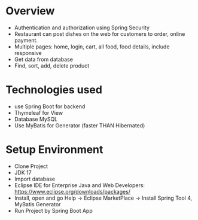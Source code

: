 # Overview
 - Authentication and authorization using Spring
Security
 - Restaurant can post dishes on the web for
customers to order, online payment.
 - Multiple pages: home, login, cart, all food, food
details, include responsive
 - Get data from database
 - Find, sort, add, delete product

# Technologies used
 - use Spring Boot for backend 
 - Thymeleaf for View 
 - Database MySQL 
 - Use MyBatis for Generator (faster THAN Hibernated)
 
 

# Setup Environment
 - Clone Project
 - JDK 17
 - Import database
 - Eclipse IDE for Enterprise Java and Web Developers: https://www.eclipse.org/downloads/packages/
 - Install, open and go Help -> Eclipse MarketPlace -> Install Spring Tool 4, MyBatis Generator
 - Run Project by Spring Boot App
